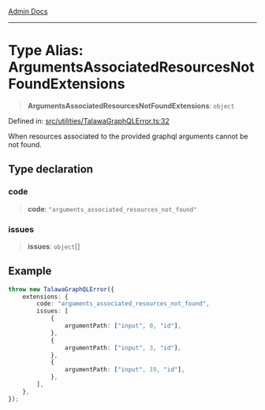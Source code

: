 [Admin Docs](/)

***

# Type Alias: ArgumentsAssociatedResourcesNotFoundExtensions

> **ArgumentsAssociatedResourcesNotFoundExtensions**: `object`

Defined in: [src/utilities/TalawaGraphQLError.ts:32](https://github.com/PalisadoesFoundation/talawa-api/blob/f1b6ec0d386e11c6dc4f3cf8bb763223ff502e1e/src/utilities/TalawaGraphQLError.ts#L32)

When resources associated to the provided graphql arguments cannot be not found.

## Type declaration

### code

> **code**: `"arguments_associated_resources_not_found"`

### issues

> **issues**: `object`[]

## Example

```ts
throw new TalawaGraphQLError({
	extensions: {
		code: "arguments_associated_resources_not_found",
		issues: [
			{
				argumentPath: ["input", 0, "id"],
			},
			{
				argumentPath: ["input", 3, "id"],
			},
			{
				argumentPath: ["input", 19, "id"],
			},
		],
	},
});
```
